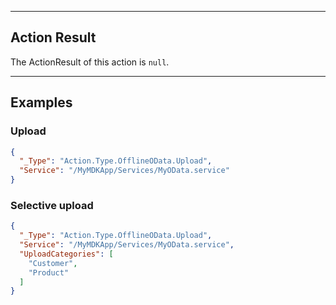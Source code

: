 
----
## Action Result
The ActionResult of this action is `null`.

----
## Examples

### Upload

```json
{
  "_Type": "Action.Type.OfflineOData.Upload",
  "Service": "/MyMDKApp/Services/MyOData.service"
}
```

### Selective upload

```json
{
  "_Type": "Action.Type.OfflineOData.Upload",
  "Service": "/MyMDKApp/Services/MyOData.service",
  "UploadCategories": [
    "Customer",
    "Product"
  ]
}
```